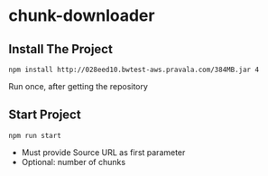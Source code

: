 # chunk-downloader

## Install The Project
```
npm install http://028eed10.bwtest-aws.pravala.com/384MB.jar 4
```
Run once, after getting the repository

## Start Project
```
npm run start
```
- Must provide Source URL as first parameter 
- Optional: number of chunks